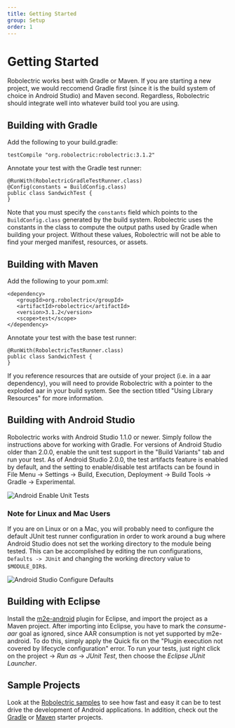 ```yaml
---
title: Getting Started
group: Setup
order: 1
---
```


# Getting Started

Robolectric works best with Gradle or Maven. If you are starting a new project, we would reccomend Gradle first (since it is the build system of choice in Android Studio) and Maven second. Regardless, Robolectric should integrate well into whatever build tool you are using.

## Building with Gradle

Add the following to your build.gradle:

```
testCompile "org.robolectric:robolectric:3.1.2"
```

Annotate your test with the Gradle test runner:

```
@RunWith(RobolectricGradleTestRunner.class)
@Config(constants = BuildConfig.class)
public class SandwichTest {
}
```

Note that you must specify the `constants` field which points to the `BuildConfig.class` generated by the build system. Robolectric uses the constants in the class to compute the output paths used by Gradle when building your project. Without these values, Robolectric will not be able to find your merged manifest, resources, or assets.

## Building with Maven

Add the following to your pom.xml:

```
<dependency>
   <groupId>org.robolectric</groupId>
   <artifactId>robolectric</artifactId>
   <version>3.1.2</version>
   <scope>test</scope>
</dependency>
```

Annotate your test with the base test runner:

```
@RunWith(RobolectricTestRunner.class)
public class SandwichTest {
}
```

If you reference resources that are outside of your project (i.e. in a aar dependency), you will need to provide Robolectric with a pointer to the exploded aar in your build system. See the section titled "Using Library Resources" for more information.

## Building with Android Studio

Robolectric works with Android Studio 1.1.0 or newer. Simply follow the instructions above for working with Gradle. For versions of Android Studio older than 2.0.0, enable the unit test support in the "Build Variants" tab and run your test. As of Android Studio 2.0.0, the test artifacts feature is enabled by default, and the setting to enable/disable test artifacts can be found in File Menu -> Settings -> Build, Execution, Deployment -> Build Tools -> Gradle -> Experimental.

![Android Enable Unit Tests](android-studio-enable-unit-tests.png)

### Note for Linux and Mac Users

If you are on Linux or on a Mac, you will probably need to configure the default JUnit test runner configuration in order to work around a bug where Android Studio does not set the working directory to the module being tested. This can be accomplished by editing the run configurations, `Defaults -> JUnit` and changing the working directory value to `$MODULE_DIR$`.

![Android Studio Configure Defaults](android-studio-configure-defaults.png)

## Building with Eclipse

Install the [m2e-android](http://rgladwell.github.io/m2e-android/) plugin for Eclipse, and import the project as a Maven project. After importing into Eclipse, you have to mark the *consume-aar* goal as ignored, since AAR consumption is not yet supported by m2e-android. To do this, simply apply the Quick fix on the "Plugin execution not covered by lifecycle configuration" error. To run your tests, just right click on the project -> *Run as* -> *JUnit Test*, then choose the *Eclipse JUnit Launcher*.

## Sample Projects

Look at the [Robolectric samples](https://github.com/robolectric/robolectric-samples) to see how fast and easy it can be to test drive the development of Android applications. In addition, check out the [Gradle](https://github.com/robolectric/deckard-gradle) or [Maven](https://github.com/robolectric/deckard-maven) starter projects.
